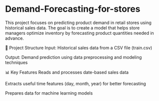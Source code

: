 # Demand-Forecasting-for-stores
This project focuses on predicting product demand in retail stores using historical sales data. The goal is to create a model that helps store managers optimize inventory by forecasting product quantities needed in advance.

📂 Project Structure
Input: Historical sales data from a CSV file (train.csv)

Output: Demand prediction using data preprocessing and modeling techniques

📊 Key Features
Reads and processes date-based sales data

Extracts useful time features (day, month, year) for better forecasting

Prepares data for machine learning models

